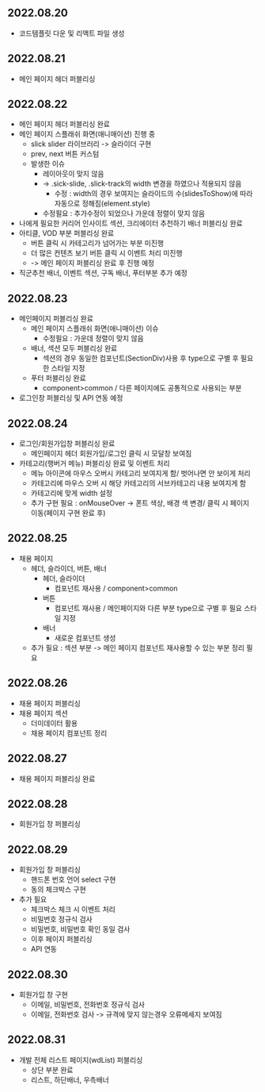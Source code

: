 ## 2022.08.20

- 코드템플릿 다운 및 리액트 파일 생성

## 2022.08.21

- 메인 페이지 헤더 퍼블리싱

## 2022.08.22

- 메인 페이지 헤더 퍼블리싱 완료
- 메인 페이지 스플래쉬 화면(애니매이션) 진행 중
  - slick slider 라이브러리 -> 슬라이더 구현
  - prev, next 버튼 커스텀
  - 발생한 이슈
    - 레이아웃이 맞지 않음
    - -> .sick-slide, .slick-track의 width 변경을 하였으나 적용되지 않음
      - 수정 : width의 경우 보여지는 슬라이드의 수(slidesToShow)에 따라 자동으로 정해짐(element.style)
    - 수정필요 : 추가수정이 되었으나 가운데 정렬이 맞지 않음
- 나에게 필요한 커리어 인사이트 섹션, 크리에이터 추천하기 배너 퍼블리싱 완료
- 아티클, VOD 부분 퍼블리싱 완료
  - 버튼 클릭 시 카테고리가 넘어가는 부분 미진행
  - 더 많은 컨텐츠 보기 버튼 클릭 시 이벤트 처리 미진행
  - -> 메인 페이지 퍼블리싱 완료 후 진행 예정
- 직군추천 배너, 이벤트 섹션, 구독 배너, 푸터부분 추가 예정

## 2022.08.23

- 메인페이지 퍼블리싱 완료
  - 메인 페이지 스플래쉬 화면(애니매이션) 이슈
    - 수정필요 : 가운데 정렬이 맞지 않음
  - 배너, 섹션 모두 퍼블리싱 완료
    - 섹션의 경우 동일한 컴포넌트(SectionDiv)사용 후 type으로 구별 후 필요한 스타일 지정
  - 푸터 퍼블리싱 완료
    - component>common / 다른 페이지에도 공통적으로 사용되는 부분
- 로그인창 퍼블리싱 및 API 연동 예정

## 2022.08.24

- 로그인/회원가입창 퍼블리싱 완료
  - 메인페이지 헤더 회원가입/로그인 클릭 시 모달창 보여짐
- 카테고리(행버거 메뉴) 퍼블리싱 완료 및 이벤트 처리
  - 메뉴 아이콘에 마우스 오버시 카테고리 보여지게 함/ 벗어나면 안 보이게 처리
  - 카테고리에 마우스 오버 시 해당 카테고리의 서브카테고리 내용 보여지게 함
  - 카테고리에 맞게 width 설정
  - 추가 구현 필요 : onMouseOver -> 폰트 색상, 배경 색 변경/ 클릭 시 페이지 이동(페이지 구현 완료 후)

## 2022.08.25

- 채용 페이지
  - 헤더, 슬라이더, 버튼, 배너
    - 헤더, 슬라이더
      - 컴포넌트 재사용 / component>common
    - 버튼
      - 컴포넌트 재사용 / 메인페이지와 다른 부분 type으로 구별 후 필요 스타일 지정
    - 배너
      - 새로운 컴포넌트 생성
  - 추가 필요 : 섹션 부분 -> 메인 페이지 컴포넌트 재사용할 수 있는 부분 정리 필요

## 2022.08.26

- 채용 페이지 퍼블리싱
- 채용 페이지 섹션
  - 더미데이터 활용
  - 채용 페이지 컴포넌트 정리

## 2022.08.27

- 채용 페이지 퍼블리싱 완료

## 2022.08.28

- 회원가입 창 퍼블리싱

## 2022.08.29

- 회원가입 창 퍼블리싱
  - 핸드폰 번호 언어 select 구현
  - 동의 체크박스 구현
- 추가 필요
  - 체크박스 체크 시 이벤트 처리
  - 비밀번호 정규식 검사
  - 비밀번호, 비밀번호 확인 동일 검사
  - 이후 페이지 퍼블리싱
  - API 연동

## 2022.08.30

- 회원가입 창 구현
  - 이메일, 비밀번호, 전화번호 정규식 검사
  - 이메일, 전화번호 검사 -> 규격에 맞지 않는경우 오류메세지 보여짐

## 2022.08.31

- 개발 전체 리스트 페이지(wdList) 퍼블리싱
  - 상단 부분 완료
  - 리스트, 하단배너, 우측배너
